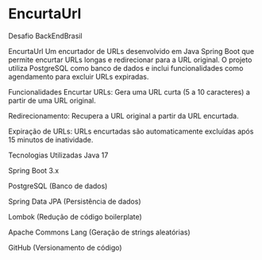 # EncurtaUrl
 Desafio BackEndBrasil

EncurtaUrl
Um encurtador de URLs desenvolvido em Java Spring Boot que permite encurtar URLs longas e redirecionar para a URL original. O projeto utiliza PostgreSQL como banco de dados e inclui funcionalidades como agendamento para excluir URLs expiradas.

Funcionalidades
Encurtar URLs: Gera uma URL curta (5 a 10 caracteres) a partir de uma URL original.

Redirecionamento: Recupera a URL original a partir da URL encurtada.

Expiração de URLs: URLs encurtadas são automaticamente excluídas após 15 minutos de inatividade.

Tecnologias Utilizadas
Java 17

Spring Boot 3.x

PostgreSQL (Banco de dados)

Spring Data JPA (Persistência de dados)

Lombok (Redução de código boilerplate)

Apache Commons Lang (Geração de strings aleatórias)

GitHub (Versionamento de código)
